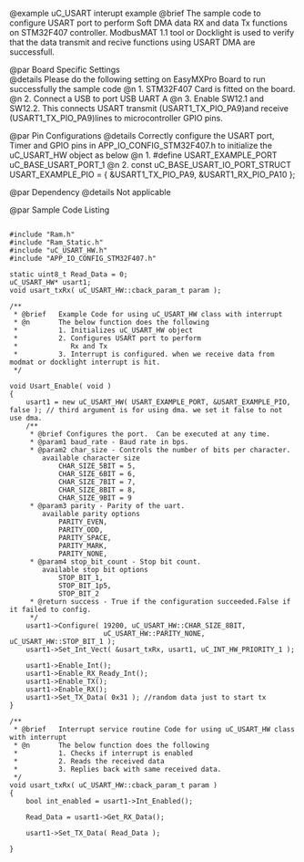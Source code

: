 @example  uC_USART interupt example
@brief    The sample code to configure USART port to perform Soft DMA  data RX and data Tx functions on STM32F407 controller. 
           ModbusMAT 1.1 tool or Docklight is used to verify that the data transmit and recive functions using USART DMA are successfull.

@par Board Specific Settings  
@details  Please do the following setting on EasyMXPro Board to run successfully the sample code
@n        1. STM32F407 Card is fitted on the board.
@n        2. Connect a USB to port USB UART A
@n        3. Enable SW12.1 and SW12.2. This connects USART transmit (USART1_TX_PIO_PA9)and receive 
		    (USART1_TX_PIO_PA9)lines to microcontroller GPIO pins.                                  	        

@par Pin Configurations 
@details   Correctly configure the USART port, Timer and GPIO pins in APP_IO_CONFIG_STM32F407.h to initialize the uC_USART_HW object as below 
@n        1. #define USART_EXAMPLE_PORT	uC_BASE_USART_PORT_1
@n        2. const uC_BASE_USART_IO_PORT_STRUCT USART_EXAMPLE_PIO =
		         { &USART1_TX_PIO_PA9, &USART1_RX_PIO_PA10 };

@par Dependency
@details Not applicable

@par Sample Code Listing
 
~~~~{.cpp}

#include "Ram.h"
#include "Ram_Static.h"
#include "uC_USART_HW.h"
#include "APP_IO_CONFIG_STM32F407.h"

static uint8_t Read_Data = 0;
uC_USART_HW* usart1;
void usart_txRx( uC_USART_HW::cback_param_t param );

/**
 * @brief	Example Code for using uC_USART_HW class with interrupt
 * @n       The below function does the following
 *          1. Initializes uC_USART_HW object
 *          2. Configures USART port to perform
 *		       Rx and Tx
 *		    3. Interrupt is configured. when we receive data from modmat or docklight interrupt is hit.
 */

void Usart_Enable( void )
{
	usart1 = new uC_USART_HW( USART_EXAMPLE_PORT, &USART_EXAMPLE_PIO, false ); // third argument is for using dma. we set it false to not use dma.
	/**
	 * @brief Configures the port.  Can be executed at any time.
	 * @param1 baud_rate - Baud rate in bps. 
	 * @param2 char_size - Controls the number of bits per character. 
		available character size
			CHAR_SIZE_5BIT = 5,
			CHAR_SIZE_6BIT = 6,
			CHAR_SIZE_7BIT = 7,
			CHAR_SIZE_8BIT = 8,
			CHAR_SIZE_9BIT = 9
	 * @param3 parity - Parity of the uart.
		available parity options
			PARITY_EVEN,
			PARITY_ODD,
			PARITY_SPACE,
			PARITY_MARK,
			PARITY_NONE,
	 * @param4 stop_bit_count - Stop bit count.
		available stop bit options
			STOP_BIT_1,
			STOP_BIT_1p5,
			STOP_BIT_2
	 * @return success - True if the configuration succeeded.False if it failed to config.
	 */
	usart1->Configure( 19200, uC_USART_HW::CHAR_SIZE_8BIT,
					   uC_USART_HW::PARITY_NONE, uC_USART_HW::STOP_BIT_1 );
	usart1->Set_Int_Vect( &usart_txRx, usart1, uC_INT_HW_PRIORITY_1 );
	
	usart1->Enable_Int();
	usart1->Enable_RX_Ready_Int();
	usart1->Enable_TX();
	usart1->Enable_RX();
	usart1->Set_TX_Data( 0x31 ); //random data just to start tx
}

/**
 * @brief	Interrupt service routine Code for using uC_USART_HW class with interrupt
 * @n       The below function does the following
 *          1. Checks if interrupt is enabled
 *          2. Reads the received data
 *		    3. Replies back with same received data.
 */
void usart_txRx( uC_USART_HW::cback_param_t param )
{
	bool int_enabled = usart1->Int_Enabled();

	Read_Data = usart1->Get_RX_Data();

	usart1->Set_TX_Data( Read_Data );

}
